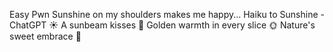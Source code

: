 Easy Pwn
Sunshine on my shoulders makes me happy...
Haiku to Sunshine - ChatGPT
☀️ A sunbeam kisses 🍊
Golden warmth in every slice 🌞
Nature's sweet embrace 🌼
